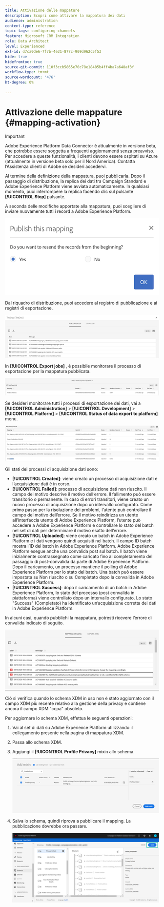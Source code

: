 ```yaml
---
title: Attivazione delle mappature
description: Scopri come attivare la mappatura dei dati
audience: administration
content-type: reference
topic-tags: configuring-channels
feature: Microsoft CRM Integration
role: Data Architect
level: Experienced
exl-id: d7ca0de6-7f7b-4e31-877c-909d962c5f53
hide: true
hidefromtoc: true
source-git-commit: 110f3ccb5865e70c78e18485b4ff4ba7a648af3f
workflow-type: tm+mt
source-wordcount: '476'
ht-degree: 0%

---
```


# Attivazione delle mappature {#mapping-activation}

>[!IMPORTANT]
>
>Adobe Experience Platform Data Connector è attualmente in versione beta, che potrebbe essere soggetta a frequenti aggiornamenti senza preavviso. Per accedere a queste funzionalità, i clienti devono essere ospitati su Azure (attualmente in versione beta solo per il Nord America). Contatta l’Assistenza clienti di Adobe se desideri accedervi.

Al termine della definizione della mappatura, puoi pubblicarla. Dopo il passaggio di distribuzione, la replica dei dati tra Campaign Standard e Adobe Experience Platform viene avviata automaticamente. In qualsiasi momento, puoi interrompere la replica facendo clic sul pulsante **[!UICONTROL Stop]** pulsante.

A seconda delle modifiche apportate alla mappatura, puoi scegliere di inviare nuovamente tutti i record a Adobe Experience Platform.

![](assets/aep_publishmapping.png)

Dal riquadro di distribuzione, puoi accedere al registro di pubblicazione e ai registri di esportazione.

![](assets/aep_publog.png)

In **[!UICONTROL Export jobs]** , è possibile monitorare il processo di esportazione per la mappatura pubblicata.

![](assets/aep_jobstatus.png)

Se desideri monitorare tutti i processi di esportazione dei dati, vai a **[!UICONTROL Administration]** > **[!UICONTROL Development]** > **[!UICONTROL Platform]** > **[!UICONTROL Status of data export to platform]** menu.

![](assets/aep_statusmapping.png)

Gli stati dei processi di acquisizione dati sono:

* **[!UICONTROL Created]**: viene creato un processo di acquisizione dati e l’acquisizione dati è in corso.
* **[!UICONTROL Failed]**: processo di acquisizione dati non riuscito. Il campo del motivo descrive il motivo dell’errore. Il fallimento può essere transitorio o permanente. In caso di errori transitori, viene creato un nuovo processo di acquisizione dopo un intervallo configurato. Come primo passo per la risoluzione dei problemi, l’utente può controllare il campo del motivo dell’errore. Se il motivo reindirizza un utente all’interfaccia utente di Adobe Experience Platform, l’utente può accedere a Adobe Experience Platform e controllare lo stato del batch nel set di dati per determinare il motivo esatto dell’errore.
* **[!UICONTROL Uploaded]**: viene creato un batch in Adobe Experience Platform e i dati vengono quindi acquisiti nel batch. Il campo ID batch mostra l’ID del batch in Adobe Experience Platform. Adobe Experience Platform esegue anche una convalida post sul batch. Il batch viene inizialmente contrassegnato come caricato fino al completamento del passaggio di post-convalida da parte di Adobe Experience Platform. Dopo il caricamento, un processo mantiene il polling di Adobe Experience Platform per lo stato del batch. Una batch può essere impostata su Non riuscito o su Completato dopo la convalida in Adobe Experience Platform.
* **[!UICONTROL Success]**: dopo il caricamento di un batch in Adobe Experience Platform, lo stato del processo (post convalida in piattaforma) viene controllato dopo un intervallo configurato. Lo stato &quot;Success&quot; (Completato) ha identificato un’acquisizione corretta dei dati in Adobe Experience Platform.

In alcuni casi, quando pubblichi la mappatura, potresti ricevere l’errore di convalida indicato di seguito.

![](assets/aep_datamapping_ccpa.png)

Ciò si verifica quando lo schema XDM in uso non è stato aggiornato con il campo XDM più recente relativo alla gestione della privacy e contiene ancora il campo XDM &quot;ccpa&quot; obsoleto.

Per aggiornare lo schema XDM, effettua le seguenti operazioni:

1. Vai al set di dati su Adobe Experience Platform utilizzando il collegamento presente nella pagina di mappatura XDM.

1. Passa allo schema XDM.

1. Aggiungi il **[!UICONTROL Profile Privacy]** mixin allo schema.

   ![](assets/aep_datamapping_privacyfield.png)

1. Salva lo schema, quindi riprova a pubblicare il mapping. La pubblicazione dovrebbe ora passare.

   ![](assets/aep_save_mapping.png)
